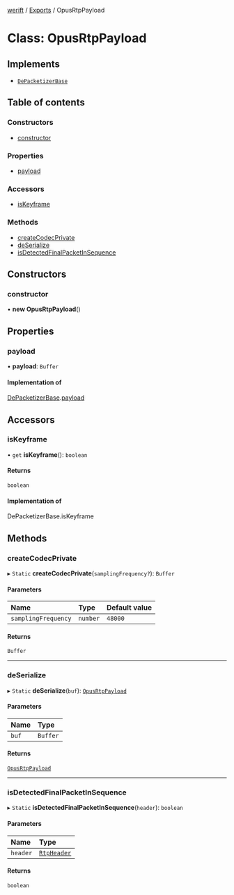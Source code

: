 [werift](../README.md) / [Exports](../modules.md) / OpusRtpPayload

# Class: OpusRtpPayload

## Implements

- [`DePacketizerBase`](DePacketizerBase.md)

## Table of contents

### Constructors

- [constructor](OpusRtpPayload.md#constructor)

### Properties

- [payload](OpusRtpPayload.md#payload)

### Accessors

- [isKeyframe](OpusRtpPayload.md#iskeyframe)

### Methods

- [createCodecPrivate](OpusRtpPayload.md#createcodecprivate)
- [deSerialize](OpusRtpPayload.md#deserialize)
- [isDetectedFinalPacketInSequence](OpusRtpPayload.md#isdetectedfinalpacketinsequence)

## Constructors

### constructor

• **new OpusRtpPayload**()

## Properties

### payload

• **payload**: `Buffer`

#### Implementation of

[DePacketizerBase](DePacketizerBase.md).[payload](DePacketizerBase.md#payload)

## Accessors

### isKeyframe

• `get` **isKeyframe**(): `boolean`

#### Returns

`boolean`

#### Implementation of

DePacketizerBase.isKeyframe

## Methods

### createCodecPrivate

▸ `Static` **createCodecPrivate**(`samplingFrequency?`): `Buffer`

#### Parameters

| Name | Type | Default value |
| :------ | :------ | :------ |
| `samplingFrequency` | `number` | `48000` |

#### Returns

`Buffer`

___

### deSerialize

▸ `Static` **deSerialize**(`buf`): [`OpusRtpPayload`](OpusRtpPayload.md)

#### Parameters

| Name | Type |
| :------ | :------ |
| `buf` | `Buffer` |

#### Returns

[`OpusRtpPayload`](OpusRtpPayload.md)

___

### isDetectedFinalPacketInSequence

▸ `Static` **isDetectedFinalPacketInSequence**(`header`): `boolean`

#### Parameters

| Name | Type |
| :------ | :------ |
| `header` | [`RtpHeader`](RtpHeader.md) |

#### Returns

`boolean`
